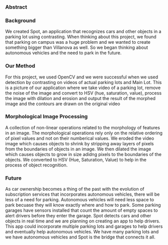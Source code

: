 ### Abstract

### Background
We created Spot, an application that recognizes cars and other objects in a parking lot using contrasting.  When thinking about this project, we found that parking on campus was a huge problem and we wanted to create something bigger than Villanova as well.  So we began thinking about autonomous vehicles and the need to park in the future.  

### Our Method
For this project, we used OpenCV and we were successful when we used detection by contrasting on videos of actual parking lots and Main Lot.  This is a picture of our application where we take video of a parking lot, remove the noise of the image and convert to HSV (hue, saturation, value), process the image with dilation and erosion and output the result of the morphed image and the contours are drawn on the original video

### Morphological Image Processing
A collection of non-linear operations related to the morphology of features in an image.  The morphological operations rely only on the relative ordering of pixel values and not on their numberical values.  We eroded the video image which causes objects to shrink by stripping away layers of pixels from the boundaries of objects in an image.  We then dilated the image which causes objects to grow in size adidng pixels to the boundaries of the objects.  We converted to HSV (Hue, Saturation, Value) to help in the process of object recognition.  

### Future
As car ownership becomes a thing of the past with the evolution of subscription services that incorporates autonomous vehicles, there will be less of a need for parking.  Autonomous vehicles will need less space to park becuase they will know exactly where and how to park.  Some parking garages have sensors installed that count the amount of empty spaces to alert drivers before they enter the garage.  Spot detects cars and other objects in real time and we are planning on creating an app to help drivers.  This app could incorporate multiple parking lots and garages to help drivers and eventually help autonomous vehicles.  We have many parking lots and we have autonomous vehicles and Spot is the bridge that connects it all.
